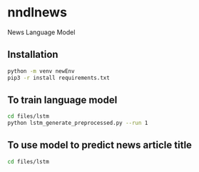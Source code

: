 # nndlnews
News Language Model

## Installation

```bash
python -m venv newEnv
pip3 -r install requirements.txt
```

## To train language model

```bash
cd files/lstm
python lstm_generate_preprocessed.py --run 1
```

## To use model to predict news article title

```bash
cd files/lstm
```
